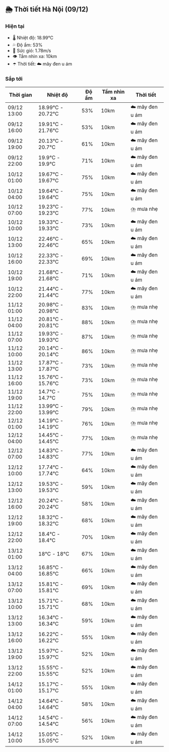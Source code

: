 ## 🌦️ Thời tiết Hà Nội (09/12)

### Hiện tại

- 🌡️ Nhiệt độ: 18.99℃
- 💦 Độ ẩm: 53%
- 💨 Sức gió: 1.78m/s
- 👁️ Tầm nhìn xa: 10km
- ☂️ Thời tiết: ☁️ mây đen u ám

### Sắp tới

| Thời gian | Nhiệt độ | Độ ẩm | Tầm nhìn xa | Thời tiết |
| --- | --- | --- | --- | --- |
| 09/12 13:00 | 18.99℃ - 20.72℃ | 53% | 10km | ☁️ mây đen u ám |
| 09/12 16:00 | 19.91℃ - 21.76℃ | 53% | 10km | ☁️ mây đen u ám |
| 09/12 19:00 | 20.13℃ - 20.7℃ | 61% | 10km | ☁️ mây đen u ám |
| 09/12 22:00 | 19.9℃ - 19.9℃ | 71% | 10km | ☁️ mây đen u ám |
| 10/12 01:00 | 19.67℃ - 19.67℃ | 75% | 10km | ☁️ mây đen u ám |
| 10/12 04:00 | 19.64℃ - 19.64℃ | 75% | 10km | ☁️ mây đen u ám |
| 10/12 07:00 | 19.23℃ - 19.23℃ | 77% | 10km | ⛈️ mưa nhẹ |
| 10/12 10:00 | 19.33℃ - 19.33℃ | 73% | 10km | ☁️ mây đen u ám |
| 10/12 13:00 | 22.46℃ - 22.46℃ | 65% | 10km | ☁️ mây đen u ám |
| 10/12 16:00 | 22.33℃ - 22.33℃ | 69% | 10km | ☁️ mây đen u ám |
| 10/12 19:00 | 21.68℃ - 21.68℃ | 71% | 10km | ☁️ mây đen u ám |
| 10/12 22:00 | 21.44℃ - 21.44℃ | 77% | 10km | ☁️ mây đen u ám |
| 11/12 01:00 | 20.98℃ - 20.98℃ | 83% | 10km | ⛈️ mưa nhẹ |
| 11/12 04:00 | 20.81℃ - 20.81℃ | 88% | 10km | ⛈️ mưa nhẹ |
| 11/12 07:00 | 19.93℃ - 19.93℃ | 87% | 10km | ⛈️ mưa nhẹ |
| 11/12 10:00 | 20.14℃ - 20.14℃ | 86% | 10km | ⛈️ mưa nhẹ |
| 11/12 13:00 | 17.87℃ - 17.87℃ | 73% | 10km | ⛈️ mưa nhẹ |
| 11/12 16:00 | 15.76℃ - 15.76℃ | 73% | 10km | ⛈️ mưa nhẹ |
| 11/12 19:00 | 14.7℃ - 14.7℃ | 75% | 10km | ⛈️ mưa nhẹ |
| 11/12 22:00 | 13.99℃ - 13.99℃ | 79% | 10km | ⛈️ mưa nhẹ |
| 12/12 01:00 | 14.19℃ - 14.19℃ | 76% | 10km | ⛈️ mưa nhẹ |
| 12/12 04:00 | 14.45℃ - 14.45℃ | 77% | 10km | ⛈️ mưa nhẹ |
| 12/12 07:00 | 14.83℃ - 14.83℃ | 77% | 10km | ☁️ mây đen u ám |
| 12/12 10:00 | 17.74℃ - 17.74℃ | 64% | 10km | ☁️ mây đen u ám |
| 12/12 13:00 | 19.53℃ - 19.53℃ | 59% | 10km | ☁️ mây đen u ám |
| 12/12 16:00 | 20.24℃ - 20.24℃ | 58% | 10km | ☁️ mây đen u ám |
| 12/12 19:00 | 18.32℃ - 18.32℃ | 68% | 10km | ☁️ mây đen u ám |
| 12/12 22:00 | 18.4℃ - 18.4℃ | 70% | 10km | ☁️ mây đen u ám |
| 13/12 01:00 | 18℃ - 18℃ | 67% | 10km | ☁️ mây đen u ám |
| 13/12 04:00 | 16.85℃ - 16.85℃ | 66% | 10km | ☁️ mây đen u ám |
| 13/12 07:00 | 15.81℃ - 15.81℃ | 69% | 10km | ☁️ mây đen u ám |
| 13/12 10:00 | 15.71℃ - 15.71℃ | 68% | 10km | ☁️ mây đen u ám |
| 13/12 13:00 | 16.34℃ - 16.34℃ | 59% | 10km | ☁️ mây đen u ám |
| 13/12 16:00 | 16.22℃ - 16.22℃ | 55% | 10km | ☁️ mây đen u ám |
| 13/12 19:00 | 15.97℃ - 15.97℃ | 52% | 10km | ☁️ mây đen u ám |
| 13/12 22:00 | 15.55℃ - 15.55℃ | 52% | 10km | ☁️ mây đen u ám |
| 14/12 01:00 | 15.17℃ - 15.17℃ | 55% | 10km | ☁️ mây đen u ám |
| 14/12 04:00 | 14.64℃ - 14.64℃ | 58% | 10km | ☁️ mây đen u ám |
| 14/12 07:00 | 14.54℃ - 14.54℃ | 56% | 10km | ☁️ mây đen u ám |
| 14/12 10:00 | 15.05℃ - 15.05℃ | 52% | 10km | ☁️ mây đen u ám |

